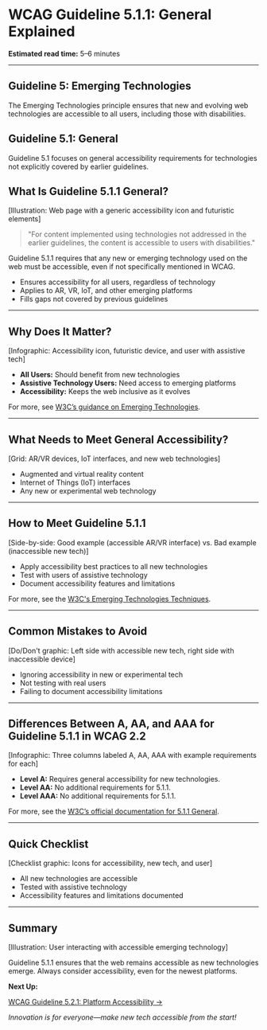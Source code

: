 <!--
title: WCAG Guideline 5.1.1: General Explained
series: Making the Web Accessible for All
description: A practical guide to WCAG Guideline 5.1.1 (General)—what it means, why it matters, and how to ensure general accessibility requirements are met for emerging technologies.
keywords: wcag 5.1.1, general, accessibility, web standards, emerging technologies, user experience
image: wcag-5-1-1-general.png
imageAlt: Illustration of a web page with a generic accessibility icon and futuristic elements
status: draft
-->

# **WCAG Guideline 5.1.1: General Explained**

**Estimated read time:** 5–6 minutes

---

## **Guideline 5: Emerging Technologies**

The Emerging Technologies principle ensures that new and evolving web technologies are accessible to all users, including those with disabilities.

## **Guideline 5.1: General**

Guideline 5.1 focuses on general accessibility requirements for technologies not explicitly covered by earlier guidelines.

## **What Is Guideline 5.1.1 General?**

[Illustration: Web page with a generic accessibility icon and futuristic elements]

> "For content implemented using technologies not addressed in the earlier guidelines, the content is accessible to users with disabilities."

Guideline 5.1.1 requires that any new or emerging technology used on the web must be accessible, even if not specifically mentioned in WCAG.

- Ensures accessibility for all users, regardless of technology
- Applies to AR, VR, IoT, and other emerging platforms
- Fills gaps not covered by previous guidelines

---

## **Why Does It Matter?**

[Infographic: Accessibility icon, futuristic device, and user with assistive tech]

- **All Users:** Should benefit from new technologies
- **Assistive Technology Users:** Need access to emerging platforms
- **Accessibility:** Keeps the web inclusive as it evolves

For more, see [W3C’s guidance on Emerging Technologies](https://www.w3.org/WAI/standards-guidelines/wcag/new-in-22/).

---

## **What Needs to Meet General Accessibility?**

[Grid: AR/VR devices, IoT interfaces, and new web technologies]

- Augmented and virtual reality content
- Internet of Things (IoT) interfaces
- Any new or experimental web technology

---

## **How to Meet Guideline 5.1.1**

[Side-by-side: Good example (accessible AR/VR interface) vs. Bad example (inaccessible new tech)]

- Apply accessibility best practices to all new technologies
- Test with users of assistive technology
- Document accessibility features and limitations

For more, see the [W3C's Emerging Technologies Techniques](https://www.w3.org/WAI/standards-guidelines/wcag/new-in-22/).

---

## **Common Mistakes to Avoid**

[Do/Don't graphic: Left side with accessible new tech, right side with inaccessible device]

- Ignoring accessibility in new or experimental tech
- Not testing with real users
- Failing to document accessibility limitations

---

## **Differences Between A, AA, and AAA for Guideline 5.1.1 in WCAG 2.2**

[Infographic: Three columns labeled A, AA, AAA with example requirements for each]

- **Level A:** Requires general accessibility for new technologies.
- **Level AA:** No additional requirements for 5.1.1.
- **Level AAA:** No additional requirements for 5.1.1.

For more, see the [W3C’s official documentation for 5.1.1 General](https://www.w3.org/WAI/standards-guidelines/wcag/new-in-22/).

---

## **Quick Checklist**

[Checklist graphic: Icons for accessibility, new tech, and user]

- All new technologies are accessible
- Tested with assistive technology
- Accessibility features and limitations documented

---

## **Summary**

[Illustration: User interacting with accessible emerging technology]

Guideline 5.1.1 ensures that the web remains accessible as new technologies emerge. Always consider accessibility, even for the newest platforms.

**Next Up:**

[WCAG Guideline 5.2.1: Platform Accessibility →](WCAG-Guideline-5-2-1-Platform-Accessibility-Explained.md)

*Innovation is for everyone—make new tech accessible from the start!*
